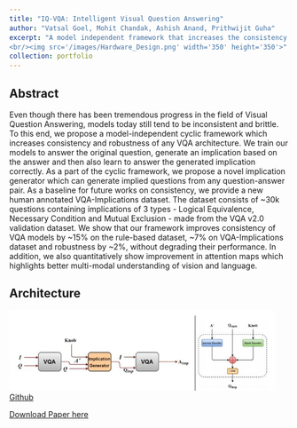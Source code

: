 ```yaml
---
title: "IQ-VQA: Intelligent Visual Question Answering"
author: "Vatsal Goel, Mohit Chandak, Ashish Anand, Prithwijit Guha"
excerpt: "A model independent framework that increases the consistency and robustness of any VQA model without degrading its performance.<br/> [Github](https://github.com)
<br/><img src='/images/Hardware_Design.png' width='350' height='350'>"
collection: portfolio
---
```


## Abstract
Even though there has been tremendous progress in the field of Visual Question Answering, models today still tend to be inconsistent and brittle. To this end, we propose a 
model-independent cyclic framework which increases consistency and robustness of any VQA architecture. We train our models to answer the original question, generate an implication 
based on the answer and then also learn to answer the generated implication correctly. As a part of the cyclic framework, we propose a novel implication generator which can 
generate implied questions from any question-answer pair. As a baseline for future works on consistency, we provide a new human annotated VQA-Implications dataset. The dataset 
consists of ~30k questions containing implications of 3 types - Logical Equivalence, Necessary Condition and Mutual Exclusion - made from the VQA v2.0 validation dataset. 
We show that our framework improves consistency of VQA models by ~15% on the rule-based dataset, ~7% on VQA-Implications dataset and robustness by ~2%, without degrading their 
performance. In addition, we also quantitatively show improvement in attention maps which highlights better multi-modal understanding of vision and language. <br/>

## Architecture
<img src='/images/IQ-VQA_architecture.JPG' width='480'><br/>
[Github](https://github.com)

[Download Paper here](https://arxiv.org/pdf/2007.04422.pdf)
